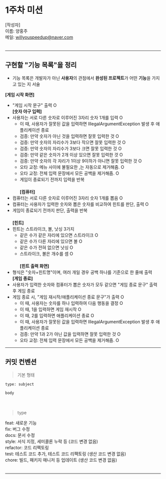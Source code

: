 # 1주차 미션

[작성자]　   
이름: 양홍주   
메일: willyouspeedup@naver.com　   
　   
***

## 구현할 "기능 목록"을 정리
- 기능 목록은 개발자가 아닌 **사용자**의 관점에서 **완성된 프로젝트**가 어떤 **기능**을 가지고 있는 지 서술

     
**[게임 시작 화면]**　   
- "게임 시작 문구" 출력 O
　   
**[숫자 야구 입력]**　   
- 사용자는 서로 다른 숫자로 이루어진 3자리 숫자 1개를 입력 O
  - 이 때, 사용자가 잘못된 값을 입력하면 IllegalArgumentException 발생 후 애플리케이션 종료　   
  - 검증: 만약 숫자가 아닌 것을 입력하면 잘못 입력한 것 O
  - 검증: 만약 숫자의 자리수가 3보다 작으면 잘못 입력한 것 O　   
  - 검증: 만약 숫자의 자리수가 3보다 크면 잘못 입력한 것 O　   
  - 검증: 만약 같은 숫자가 2개 이상 있으면 잘못 입력한 것 O　   
  - 검증: 만약 숫자의 각 자리가 1이상 9이하가 아니면 잘못 입력한 것 O　   
  - 오타 교정: 메뉴 사이에 불필요한 ,는 자동으로 제거해줌. O
  - 오타 교정: 전체 입력 문장에서 모든 공백을 제거해줌. O
  - 게임이 종료되기 전까지 입력을 반복　   
  　　   
**[컴퓨터]**　   
- 컴퓨터는 서로 다른 숫자로 이루어진 3자리 숫자 1개를 뽑음 O　    
- 컴퓨터는 사용자가 입력한 숫자와 뽑은 숫자를 비교하여 힌트를 판단, 출력 O　   
- 게임이 종료되기 전까지 판단, 출력을 반복　   
　　   
**[힌트]**　   
- 힌트는 스트라이크, 볼, 낫싱 3가지　   
  - 같은 수가 같은 자리에 있으면 스트라이크 O　   
  - 같은 수가 다른 자리에 있으면 볼 O　   
  - 같은 수가 전혀 없으면 낫싱 O　   
  - 스트라이크, 볼은 개수를 셈 O　   
　   
**[힌트 출력 화면]**　   
- 형식은 "숫자+힌트명"이며, 여러 개일 경우 공백 하나를 기준으로 한 줄에 출력　
　   
**[게임 종료]**　   
- 사용자가 입력한 숫자와 컴퓨터가 뽑은 숫자가 모두 같으면 "게임 종료 문구" 출력 후 게임 종료　   
- 게임 종료 시, "게임 재시작/애플리케이션 종료 문구"가 출력 O　   
  - 이 때, 사용자는 숫자를 하나 입력하여 다음 행동을 결정 O
  - 이 때, 1을 입력하면 게임 재시작 O
  - 이 때, 2를 입력하면 애플리케이션 종료 O　   
  - 이 때, 사용자가 잘못된 값을 입력하면 IllegalArgumentException 발생 후 애플리케이션 종료　   
  - 검증: 만약 1과 2가 아닌 값을 입력하면 잘못 입력한 것 O　  
  - 오타 교정: 전체 입력 문장에서 모든 공백을 제거해줌. O 
　   
***
## 커밋 컨벤션

> 기본 형태
~~~
type: subject

body
~~~
　   
> type

feat: 새로운 기능　   
fix: 버그 수정　   
docs: 문서 수정　   
style: 서식 지정, 세미콜론 누락 등 (코드 변경 없음)　   
refactor: 코드 리팩토링　   
test: 테스트 코드 추가, 테스트 코드 리팩토링 (생산 코드 변경 없음)　   
chore: 빌드, 패키지 매니저 등 업데이트  (생산 코드 변경 없음)　   
　   
***